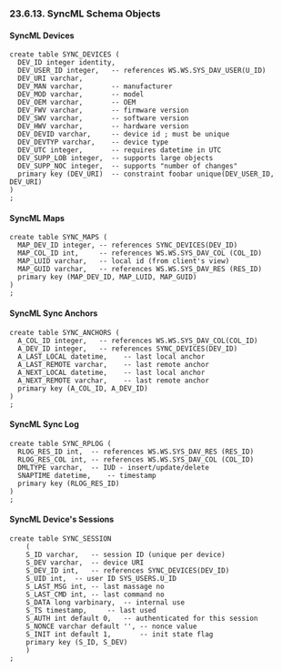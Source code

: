 <div>

<div>

<div>

<div>

### 23.6.13. SyncML Schema Objects

</div>

</div>

</div>

<div>

<div>

<div>

<div>

#### SyncML Devices

</div>

</div>

</div>

``` programlisting
create table SYNC_DEVICES (
  DEV_ID integer identity,
  DEV_USER_ID integer,   -- references WS.WS.SYS_DAV_USER(U_ID)
  DEV_URI varchar,
  DEV_MAN varchar,       -- manufacturer
  DEV_MOD varchar,       -- model
  DEV_OEM varchar,       -- OEM
  DEV_FWV varchar,       -- firmware version
  DEV_SWV varchar,       -- software version
  DEV_HWV varchar,       -- hardware version
  DEV_DEVID varchar,     -- device id ; must be unique
  DEV_DEVTYP varchar,    -- device type
  DEV_UTC integer,       -- requires datetime in UTC
  DEV_SUPP_LOB integer,  -- supports large objects
  DEV_SUPP_NOC integer,  -- supports "number of changes"
  primary key (DEV_URI)  -- constraint foobar unique(DEV_USER_ID, DEV_URI)
)
;
```

</div>

<div>

<div>

<div>

<div>

#### SyncML Maps

</div>

</div>

</div>

``` programlisting
create table SYNC_MAPS (
  MAP_DEV_ID integer, -- references SYNC_DEVICES(DEV_ID)
  MAP_COL_ID int,     -- references WS.WS.SYS_DAV_COL (COL_ID)
  MAP_LUID varchar,   -- local id (from client's view)
  MAP_GUID varchar,   -- references WS.WS.SYS_DAV_RES (RES_ID)
  primary key (MAP_DEV_ID, MAP_LUID, MAP_GUID)
)
;
```

</div>

<div>

<div>

<div>

<div>

#### SyncML Sync Anchors

</div>

</div>

</div>

``` programlisting
create table SYNC_ANCHORS (
  A_COL_ID integer,   -- references WS.WS.SYS_DAV_COL(COL_ID)
  A_DEV_ID integer,   -- references SYNC_DEVICES(DEV_ID)
  A_LAST_LOCAL datetime,    -- last local anchor
  A_LAST_REMOTE varchar,    -- last remote anchor
  A_NEXT_LOCAL datetime,    -- last local anchor
  A_NEXT_REMOTE varchar,    -- last remote anchor
  primary key (A_COL_ID, A_DEV_ID)
)
;
```

</div>

<div>

<div>

<div>

<div>

#### SyncML Sync Log

</div>

</div>

</div>

``` programlisting
create table SYNC_RPLOG (
  RLOG_RES_ID int,  -- references WS.WS.SYS_DAV_RES (RES_ID)
  RLOG_RES_COL int, -- references WS.WS.SYS_DAV_COL (COL_ID)
  DMLTYPE varchar,  -- IUD - insert/update/delete
  SNAPTIME datetime,    -- timestamp
  primary key (RLOG_RES_ID)
)
;
```

</div>

<div>

<div>

<div>

<div>

#### SyncML Device's Sessions

</div>

</div>

</div>

``` programlisting
create table SYNC_SESSION
    (
    S_ID varchar,   -- session ID (unique per device)
    S_DEV varchar,  -- device URI
    S_DEV_ID int,   -- references SYNC_DEVICES(DEV_ID)
    S_UID int,  -- user ID SYS_USERS.U_ID
    S_LAST_MSG int, -- last massage no
    S_LAST_CMD int, -- last command no
    S_DATA long varbinary,  -- internal use
    S_TS timestamp,     -- last used
    S_AUTH int default 0,   -- authenticated for this session
    S_NONCE varchar default '', -- nonce value
    S_INIT int default 1,       -- init state flag
    primary key (S_ID, S_DEV)
    )
;
```

</div>

</div>
